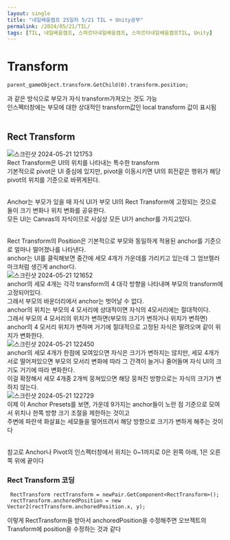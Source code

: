 ```yaml
---
layout: single
title: "내일배움캠프 25일차 5/21 TIL + Unity공부"
permalink: /2024/05/21/TIL/
tags: [TIL, 내일배움캠프, 스파르타내일배움캠프, 스파르타내일배움캠프TIL, Unity]
---
```


# Transform
```
parent_gameObject.transform.GetChild(0).transform.position;
```
과 같은 방식으로 부모가 자식 transform가져오는 것도 가능<br>
인스펙터창에는 부모에 대한 상대적인 transform값인 local transform 값이 표시됨<br>
<br>
## Rect Transform
![스크린샷 2024-05-21 121753](https://github.com/LeeSangSoos/LeeSangSoos.github.io/assets/105085706/1c2b5c8c-1f3b-42d2-9d03-71589f930637)<br>
Rect Transform은 UI의 위치를 나타내는 특수한 transform<br>
기본적으로 pivot은 UI 중심에 있지만, pivot을 이동시키면 UI의 회전같은 행위가 해당 pivot의 위치를 기준으로 바뀌게된다.<br><br>

Anchor는 부모가 있을 때 자식 UI가 부모 UI의 Rect Transform에 고정되는 것으로 둘이 크기 변화나 위치 변화를 공유한다.<br>
모든 UI는 Canvas의 자식이므로 사실상 모든 UI가 anchor를 가지고있다.<br><br>

Rect Transform의 Position은 기본적으로 부모와 동일하게 적용된 anchor를 기준으로 얼마나 떨어졌나를 나타낸다.<br>
anchor는 UI를 클릭해보면 중간에 세모 4개가 가운데를 가리키고 있는데 그 엄브렐러 마크처럼 생긴게 anchor다.<br>
![스크린샷 2024-05-21 121652](https://github.com/LeeSangSoos/LeeSangSoos.github.io/assets/105085706/b2a2b4ec-cabe-42a5-93c2-75656371af29)<br>
anchor의 세모 4개는 각각 transform의 4 대각 방향을 나타내며 부모의 transform에 고정되어있다.<br>
그래서 부모의 바운더리에서 anchor는 벗어날 수 없다.<br>
anchor의 위치는 부모의 4 모서리에 상대적이면 자식의 4모서리에는 절대적이다.<br>
그래서 부모의 4 모서리의 위치가 변하면(부모의 크기가 변하거나 위치가 변하면) anchor의 4 모서리 위치가 변하며 거기에 절대적으로 고정된 자식은 딸려오며 같이 위치가 변화한다.<br>
![스크린샷 2024-05-21 122450](https://github.com/LeeSangSoos/LeeSangSoos.github.io/assets/105085706/111ea053-3735-4b48-af5a-ede32bc6cc08)<br>
anchor의 세모 4개가 한점에 모여있으면 자식은 크기가 변하지는 않지만, 세모 4개가 서로 떨어져있으면 부모의 모서리 변화에 따라 그 간격이 늘거나 줄어들며 자식 UI의 크기도 거기에 따라 변화한다.<br>
이걸 확장해서 세모 4개중 2개씩 뭉쳐있으면 해당 뭉쳐진 방향으로는 자식의 크기가 변하지 않는다.<br>
![스크린샷 2024-05-21 122729](https://github.com/LeeSangSoos/LeeSangSoos.github.io/assets/105085706/53f6ef51-9ad3-4e07-8b79-4352772a0073)<br>
이제 이 Anchor Presets를 보면, 가운데 9가지는 anchor들이 노란 점 기준으로 모여서 위치나 한쪽 방향 크기 조절을 제한하는 것이고<br>
주변에 파란색 화살표는 세모들을 떨어뜨려서 해당 방향으로 크기가 변하게 해주는 것이다<br><br>

참고로 Anchor나 Pivot의 인스펙터창에서 위치는 0~1까지로 0은 왼쪽 아래, 1은 오른쪽 위에 끝이다

### Rect Transform 코딩
```
 RectTransform rectTransform = newPair.GetComponent<RectTransform>();
 rectTransform.anchoredPosition = new Vector2(rectTransform.anchoredPosition.x, y);
```
이렇게 RectTransform을 받아서 anchoredPosition을 수정해주면 오브젝트의 Transform에 position을 수정하는 것과 같다
